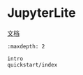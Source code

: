 # JupyterLite

[文档](https://jupyterlite.readthedocs.io/en/stable/index.html)

```{toctree}
:maxdepth: 2

intro
quickstart/index
```

